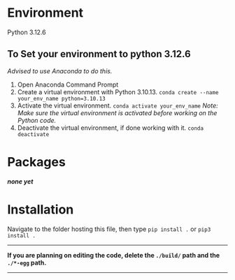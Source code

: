 # Environment

Python 3.12.6

## To Set your environment to python 3.12.6

_Advised to use Anaconda to do this._

1. Open Anaconda Command Prompt
2. Create a virtual environment with Python 3.10.13.
   `conda create --name your_env_name python=3.10.13`
3. Activate the virtual environment.
   `conda activate your_env_name`
   _Note: Make sure the virtual environment is activated before working on the Python code._
4. Deactivate the virtual environment, if done working with it.
   `conda deactivate`

# Packages

**_none yet_**

# Installation

Navigate to the folder hosting this file, then type
`pip install .`
or
`pip3 install .`

---

**If you are planning on editing the code,
delete the `./build/` path and the `./*-egg` path.**

---

